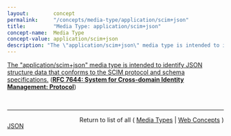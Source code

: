```yaml
---
layout:        concept
permalink:     "/concepts/media-type/application/scim+json"
title:         "Media Type: application/scim+json"
concept-name:  Media Type
concept-value: application/scim+json
description: "The \"application/scim+json\" media type is intended to identify JSON structure data that conforms to the SCIM protocol and schema specifications."
---
```


[The "application/scim+json" media type is intended to identify JSON structure data that conforms to the SCIM protocol and schema specifications.](http://tools.ietf.org/html/rfc7644#section-8.1 "Read documentation for Media Type &#34;application/scim+json&#34;") (**[RFC 7644: System for Cross-domain Identity Management: Protocol](/specs/IETF/RFC/7644 "The System for Cross-domain Identity Management (SCIM) specification is an HTTP-based protocol that makes managing identities in multi-domain scenarios easier to support via a standardized service. Examples include, but are not limited to, enterprise-to-cloud service providers and inter-cloud scenarios.  The specification suite seeks to build upon experience with existing schemas and deployments, placing specific emphasis on simplicity of development and integration, while applying existing authentication, authorization, and privacy models.  SCIM's intent is to reduce the cost and complexity of user management operations by providing a common user schema, an extension model, and a service protocol defined by this document.")**)

<br/>
<hr/>

<p style="float : left"><a href="./application/scim+json.json" title="JSON representing this particular Web Concept value">JSON</a></p>
<p style="text-align: right">Return to list of all ( <a href="../media-type/">Media Types</a> | <a href="../">Web Concepts</a> )</p>
